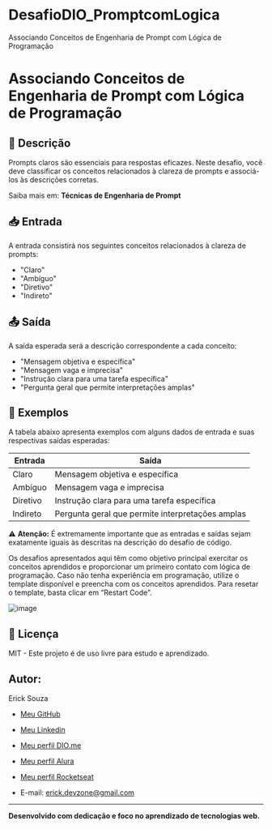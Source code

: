 # DesafioDIO_PromptcomLogica
 Associando Conceitos de Engenharia de Prompt com Lógica de Programação


# Associando Conceitos de Engenharia de Prompt com Lógica de Programação

## 📌 Descrição
Prompts claros são essenciais para respostas eficazes. Neste desafio, você deve classificar os conceitos relacionados à clareza de prompts e associá-los às descrições corretas.

Saiba mais em: **Técnicas de Engenharia de Prompt**

## 📥 Entrada
A entrada consistirá nos seguintes conceitos relacionados à clareza de prompts:
- "Claro"
- "Ambíguo"
- "Diretivo"
- "Indireto"

## 📤 Saída
A saída esperada será a descrição correspondente a cada conceito:
- "Mensagem objetiva e específica"
- "Mensagem vaga e imprecisa"
- "Instrução clara para uma tarefa específica"
- "Pergunta geral que permite interpretações amplas"

## 📝 Exemplos
A tabela abaixo apresenta exemplos com alguns dados de entrada e suas respectivas saídas esperadas:

| Entrada   | Saída                                      |
|-----------|--------------------------------------------|
| Claro     | Mensagem objetiva e específica           |
| Ambíguo   | Mensagem vaga e imprecisa                |
| Diretivo  | Instrução clara para uma tarefa específica |
| Indireto  | Pergunta geral que permite interpretações amplas |

⚠ **Atenção:** É extremamente importante que as entradas e saídas sejam exatamente iguais às descritas na descrição do desafio de código.

Os desafios apresentados aqui têm como objetivo principal exercitar os conceitos aprendidos e proporcionar um primeiro contato com lógica de programação. Caso não tenha experiência em programação, utilize o template disponível e preencha com os conceitos aprendidos. Para resetar o template, basta clicar em “Restart Code”.

![image](https://github.com/user-attachments/assets/786a50a2-5f94-4506-9e79-e8d2c195ba68)

## 📜 Licença
MIT - Este projeto é de uso livre para estudo e aprendizado.

## Autor:
Erick Souza
- [Meu GitHub](https://github.com/Erick-Lim-Souza)
- [Meu Linkedin](https://www.linkedin.com/in/erick-souza-70404686/ "Meu LinKedin")
- [Meu perfil DIO.me](https://www.dio.me/users/erickdelimasouza "Meu perfil DIO.me")
- [Meu perfil Alura](https://cursos.alura.com.br/user/erickdelimasouza)
- [Meu perfil Rocketseat](https://app.rocketseat.com.br/me/ericksouza)

- E-mail: erick.devzone@gmail.com

---
**Desenvolvido com dedicação e foco no aprendizado de tecnologias web.**
